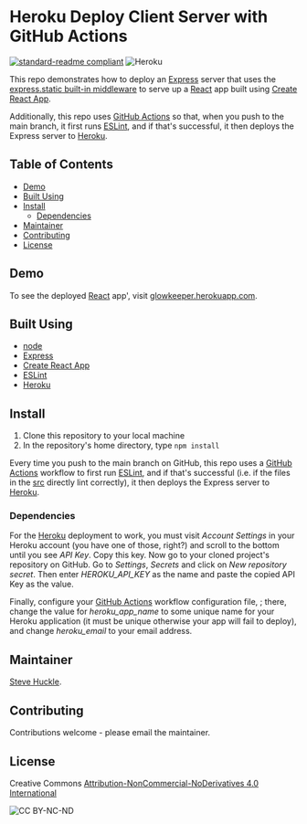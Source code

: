 # Heroku Deploy Client Server with GitHub Actions

[![standard-readme compliant](https://img.shields.io/badge/readme%20style-standard-brightgreen.svg?style=flat-square)](https://github.com/RichardLitt/standard-readme)
![Heroku](https://pyheroku-badge.herokuapp.com/?app=glowkeeper&style=flat)

This repo demonstrates how to deploy an [Express](https://expressjs.com/) server that uses the [express.static built-in middleware](https://expressjs.com/en/starter/static-files.html) to serve up a [React](https://reactjs.org/) app built using [Create React App](https://reactjs.org/).

Additionally, this repo uses [GitHub Actions](https://docs.github.com/en/actions) so that, when you push to the main branch, it first runs [ESLint](https://eslint.org/), and if that's successful, it then deploys the Express server to [Heroku](https://dashboard.heroku.com/apps).

## Table of Contents

- [Demo](#demo)
- [Built Using](#built-using)  
- [Install](#install)
  - [Dependencies](#dependencies)
- [Maintainer](#maintainer)
- [Contributing](#contributing)
- [License](#license)

## Demo

To see the deployed [React](https://reactjs.org/) app', visit [glowkeeper.herokuapp.com](https://glowkeeper.herokuapp.com/).

## Built Using

+ [node](https://nodejs.org/en/)
+ [Express](https://expressjs.com/)
+ [Create React App](https://reactjs.org/)
+ [ESLint](https://eslint.org/)
+ [Heroku](https://dashboard.heroku.com/apps)

## Install

1. Clone this repository to your local machine
2. In the repository's home directory, type `npm install`

Every time you push to the main branch on GitHub, this repo uses a [GitHub Actions](https://docs.github.com/en/actions) workflow to first run [ESLint](https://eslint.org/), and if that's successful (i.e. if the files in the [src](src) directly lint correctly), it then deploys the Express server to [Heroku](https://dashboard.heroku.com/apps).

### Dependencies

For the [Heroku](https://dashboard.heroku.com/apps) deployment to work, you must visit _Account Settings_ in your Heroku account (you have one of those, right?) and scroll to the bottom until you see _API Key_. Copy this key. Now go to your cloned project's repository on GitHub. Go to _Settings_, _Secrets_ and click on _New repository secret_. Then enter _HEROKU_API_KEY_ as the name and paste the copied API Key as the value.

Finally, configure your [GitHub Actions](https://docs.github.com/en/actions)  workflow configuration file, [](/.github/workflows/main.yml); there, change the value for _heroku\_app\_name_ to some unique name for your Heroku application (it must be unique otherwise your app will fail to deploy), and change _heroku\_email_ to your email address.

## Maintainer

[Steve Huckle](https://glowkeeper.github.io/).

## Contributing

Contributions welcome - please email the maintainer.

## License

Creative Commons [Attribution-NonCommercial-NoDerivatives 4.0 International](https://creativecommons.org/licenses/by-nc-nd/4.0/)

![CC BY-NC-ND](https://licensebuttons.net/l/by-nc-nd/3.0/88x31.png)
